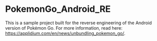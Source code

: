 # PokemonGo_Android_RE

This is a sample project built for the reverse engineering of the Android version of Pokémon Go.
For more information, read here: https://applidium.com/en/news/unbundling_pokemon_go/.
